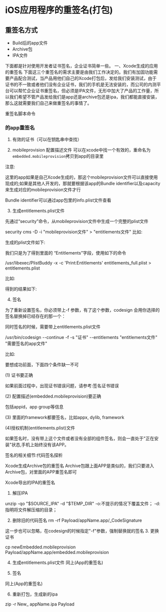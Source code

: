 # iOS应用程序的重签名(打包)

## 重签名方式
- Build后的app文件
- Archive包
- IPA文件

下面都是针对使用开发者证书签名，企业证书简单一些。
一、Xcode生成的应用的重签名
下面这三个重签名的需求主要是由我们工作决定的。我们有加固功能需要产品配合测试，当产品用他们自己的Xcode打包后，发给我们安装测试，由于证书的不一致或者他们没有企业证书，我们的手机是无法安装的，而公司的内测平台可以帮忙企业证书重签名，但必须是IPA文件，无形中加大了产品的工作量，所以我们希望不管产品发给我们是app还是archive包还是ipa，我们都能直接安装，那么这就需要我们自己来做重签名的事情了。

重签名脚本命令

### 的app重签名
1. 有效的证书（可以在钥匙串中查找）

2. mobileprovision 配置描述文件
可以在xcode中找一个有效的，重命名为`embedded.mobileprovision`拷贝到app的目录里


注意:

这里的app如果是自己Xcode生成的，那这个mobileprovision文件可以直接使用现成的;如果是其他人开发的，那就要根据该app的Bundle identifier以及capacity来生成对应的mobileprovision文件才行

Bundle identifier可以通过app包里的info.plist文件查看



3.  生成entitlements.plist文件

先通过“security”命令，从mobileprovision文件中生成一个完整的plist文件

security cms -D -i "mobileprovision文件" > "entitlements文件"
比如:





生成的plist文件如下:





我们只是为了得到里面的 “Entitlements”字段，使用如下的命令

/usr/libexec/PlistBuddy -x -c 'Print:Entitlements'  entitlements_full.plist > entitlements.plist

比如:



得到的结果如下:





4. 签名

为了重新设置签名，你必须带上-f 参数，有了这个参数，codesign 会用你选择的签名替换掉已经存在的那一个：



同时签名的时候，需要带上entitlements.plist文件

/usr/bin/codesign --continue -f -s "证书" --entitlements "entitlements文件"  "需要签名的app文件"

比如:





要想成功前面，下面四个条件缺一不可

(1) 证书要正确 

如果前面过程中，出现证书错误问题，请参考:签名证书错误

(2) 配置描述(embedded.mobileprovision)要正确 

包括appid，app group等信息

(3) 里面的framework都要签名，比如appx, dylib, framework 

(4)授权机制(entitlements.plist)文件

如果签名时，没有带上这个文件或者没有全部的组件签名，则会一直处于"正在安装"状态,手机上始终没有该APP。





签名的相关细节:代码签名探析



Xcode生成Archive包的重签名
Archive包跟上面APP是类似的，我们只要进入Archive包，对里面的APP重签名即可





Xcode导出的IPA的重签名
1. 解压IPA

unzip -qo "$SOURCE_IPA" -d "$TEMP_DIR"
-o:不提示的情况下覆盖文件；
-d:指明将文件解压缩的目录；

2. 删除旧的代码签名
rm -rf Payload/appName.app/_CodeSignature

这一步也可以忽略，在codesign的时候指定"-f"参数，强制替换就的签名
3. 更换证书

cp newEmbedded.mobileprovision Payload/appName.app/embedded.mobileprovision

4. 生成entitlements.plist文件
同上(App的重签名)

5. 签名

同上(App的重签名)

6. 重新打包，生成新的ipa


zip -r New_ appName.ipa Payload